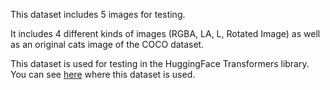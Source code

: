 This dataset includes 5 images for testing.

It includes 4 different kinds of images (RGBA, LA, L, Rotated Image) as well as an original cats image of the COCO dataset.

This dataset is used for testing in the HuggingFace Transformers library. You can see [here](https://github.com/huggingface/transformers/search?q=fixtures_image_utils) where this dataset is used.